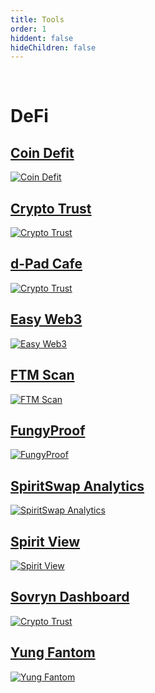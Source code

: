 ```yaml
---
title: Tools
order: 1
hiddent: false
hideChildren: false
---
```


&nbsp;
# DeFi

## [Coin Defit](/docs/project-showcase/tools/coindefit)
[![Coin Defit](/static/images/project-showcase/banners/coin-defit.png)](/docs/project-showcase/tools/coindefit)

## [Crypto Trust](/docs/project-showcase/tools/crypto-trust)
[![Crypto Trust](/static/images/project-showcase/banners/Crypto-Trust.png)](/docs/project-showcase/tools/crypto-trust)

## [d-Pad Cafe](/docs/project-showcase/tools/dpad-cafe)
[![Crypto Trust](/static/images/project-showcase/banners/dpad-cafe.png)](/docs/project-showcase/tools/dpad-cafe)

## [Easy Web3](/docs/project-showcase/tools/easyweb3)
[![Easy Web3](/static/images/project-showcase/banners/web3.png)](/docs/project-showcase/tools/easyweb3)

## [FTM Scan](/docs/project-showcase/tools/ftm-scan)
[![FTM Scan](/static/images/project-showcase/banners/ftm-scan.png)](/docs/project-showcase/tools/ftm-scan)

## [FungyProof](/docs/project-showcase/tools/fungyproof)
[![FungyProof](/static/images/project-showcase/banners/fungyproof.png)](/docs/project-showcase/tools/fungyproof)

## [SpiritSwap Analytics](/docs/project-showcase/tools/spiritswap-analytics)
[![SpiritSwap Analytics](/static/images/project-showcase/banners/spiritswap-analytics.png)](/docs/project-showcase/tools/spiritswap-analytics)

## [Spirit View](/docs/project-showcase/tools/spirit-view)
[![Spirit View](/static/images/project-showcase/banners/spirit-view.png)](/docs/project-showcase/tools/spirit-view)

## [Sovryn Dashboard](/docs/project-showcase/tools/sovryn-dashboard)
[![Crypto Trust](/static/images/project-showcase/banners/Sovryn-Dashboard.png)](/docs/project-showcase/tools/sovryn-dashboard)

## [Yung Fantom](/docs/project-showcase/tools/yung-fantom)
[![Yung Fantom](/static/images/project-showcase/banners/yung-fantom.png)](/docs/project-showcase/tools/yung-fantom)
